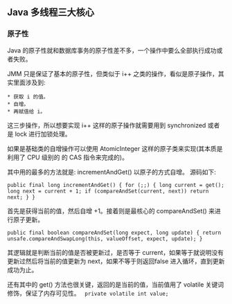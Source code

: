 ## Java 多线程三大核心
### 原子性
Java 的原子性就和数据库事务的原子性差不多，一个操作中要么全部执行成功或者失败。

JMM 只是保证了基本的原子性，但类似于 i++ 之类的操作，看似是原子操作，其实里面涉及到:

    * 获取 i 的值。
    * 自增。
    * 再赋值给 i。
 
 这三步操作，所以想要实现 i++ 这样的原子操作就需要用到 synchronized 或者是 lock 进行加锁处理。
 
 如果是基础类的自增操作可以使用 AtomicInteger 这样的原子类来实现(其本质是利用了 CPU 级别的 的 CAS 指令来完成的)。
 
 其中用的最多的方法就是: incrementAndGet() 以原子的方式自增。 源码如下:
 
 `public final long incrementAndGet() {
          for (;;) {
              long current = get();
              long next = current + 1;
              if (compareAndSet(current, next))
                  return next;
          }
      }`
 
 首先是获得当前的值，然后自增 +1。接着则是最核心的 compareAndSet() 来进行原子更新。
 
 `public final boolean compareAndSet(long expect, long update) {
          return unsafe.compareAndSwapLong(this, valueOffset, expect, update);
      }`
      
 其逻辑就是判断当前的值是否被更新过，是否等于 current，如果等于就说明没有更新过然后将当前的值更新为 next，如果不等于则返回false 进入循环，直到更新成功为止。
 
 还有其中的 get() 方法也很关键，返回的是当前的值，当前值用了 volatile 关键词修饰，保证了内存可见性。
 ` private volatile int value;`